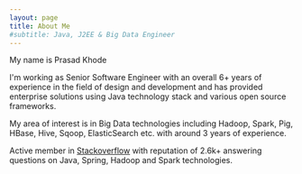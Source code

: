```yaml
---
layout: page
title: About Me
#subtitle: Java, J2EE & Big Data Engineer
---
```


My name is Prasad Khode

I'm working as Senior Software Engineer with an overall 6+ years of experience in the field of design and development and has provided enterprise solutions using Java technology stack and various open source frameworks.

My area of interest is in Big Data technologies including Hadoop, Spark, Pig, HBase, Hive, Sqoop, ElasticSearch etc. with around 3 years of experience.

Active member in [Stackoverflow](https://stackoverflow.com/users/1025328/prasad-khode) with reputation of 2.6k+ answering questions on Java, Spring, Hadoop and Spark technologies.

